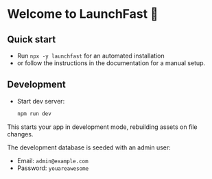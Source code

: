 # Welcome to LaunchFast 🚀

## Quick start

- Run `npx -y launchfast` for an automated installation
- or follow the instructions in the documentation for a manual setup.

## Development

- Start dev server:

  ```sh
  npm run dev
  ```

This starts your app in development mode, rebuilding assets on file changes.

The development database is seeded with an admin user:
- Email: `admin@example.com`
- Password: `youareawesome`
